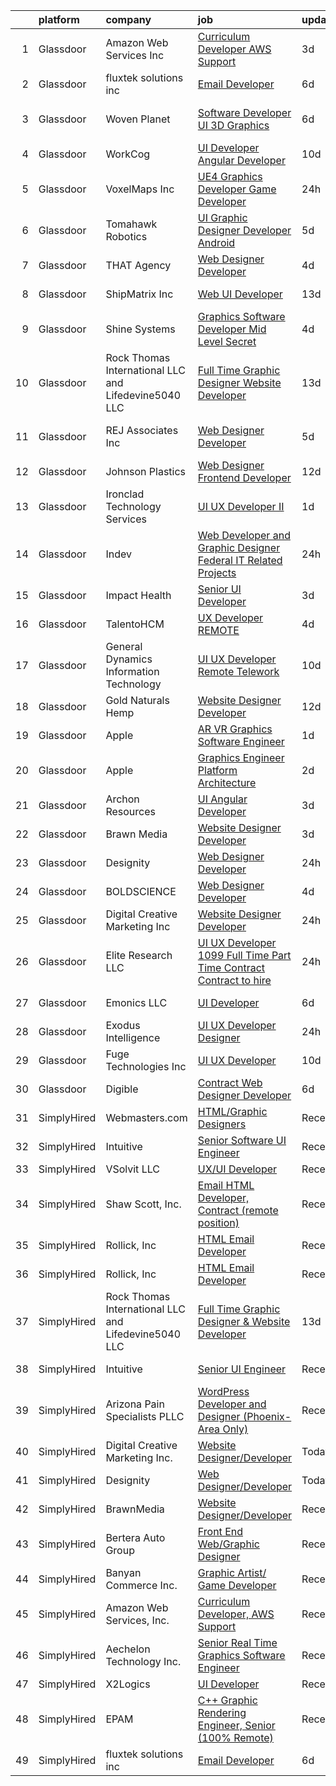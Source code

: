 

|    | platform    | company                                              | job                                                                                                                                                                                                                                                                                                                                                                                                                                                                                                                                                                                                                                                                                                                                                                                                                                                                                                                                                                                                                                                                                                                                                                                                                                                                                                                                                                          | update_time   | location             |
|---:|:------------|:-----------------------------------------------------|:-----------------------------------------------------------------------------------------------------------------------------------------------------------------------------------------------------------------------------------------------------------------------------------------------------------------------------------------------------------------------------------------------------------------------------------------------------------------------------------------------------------------------------------------------------------------------------------------------------------------------------------------------------------------------------------------------------------------------------------------------------------------------------------------------------------------------------------------------------------------------------------------------------------------------------------------------------------------------------------------------------------------------------------------------------------------------------------------------------------------------------------------------------------------------------------------------------------------------------------------------------------------------------------------------------------------------------------------------------------------------------|:--------------|:---------------------|
|  1 | Glassdoor   | Amazon Web Services  Inc                             | [Curriculum Developer  AWS Support](https://www.glassdoor.com/partner/jobListing.htm?pos=129&ao=1136043&s=58&guid=00000181f131ab8d8ab441e075a6c31c&src=GD_JOB_AD&t=SR&vt=w&cs=1_29c41512&cb=1657608973730&jobListingId=1007993476834&jrtk=3-0-1g7oj3b30k6du801-1g7oj3b3fihn0800-0d052afa27f6d646-)                                                                                                                                                                                                                                                                                                                                                                                                                                                                                                                                                                                                                                                                                                                                                                                                                                                                                                                                                                                                                                                                           | 3d            | Remote               |
|  2 | Glassdoor   | fluxtek solutions inc                                | [Email Developer](https://www.glassdoor.com/partner/jobListing.htm?pos=114&ao=1136043&s=58&guid=00000181f131ab8d8ab441e075a6c31c&src=GD_JOB_AD&t=SR&vt=w&ea=1&cs=1_707eccc0&cb=1657608973727&jobListingId=1007984862555&jrtk=3-0-1g7oj3b30k6du801-1g7oj3b3fihn0800-1c6e3ef8f3a17f53-)                                                                                                                                                                                                                                                                                                                                                                                                                                                                                                                                                                                                                                                                                                                                                                                                                                                                                                                                                                                                                                                                                        | 6d            | Remote               |
|  3 | Glassdoor   | Woven Planet                                         | [Software Developer  UI 3D Graphics ](https://www.glassdoor.com/partner/jobListing.htm?pos=102&ao=1110586&s=58&guid=00000181f131ab8d8ab441e075a6c31c&src=GD_JOB_AD&t=SR&vt=w&ea=1&cs=1_328f9483&cb=1657608973725&jobListingId=1007986416991&cpc=275B60D2C545FCD5&jrtk=3-0-1g7oj3b30k6du801-1g7oj3b3fihn0800-45e24007f5f1396f--6NYlbfkN0DSgjPPcnEdvoK3uuxfISLALE6pB1FR7YSHOr_tSg5_QCn410VK5Ds4sai37YL-FnFSoIZqvE9RVYgU4zL2mlfJ_uFXv9xCsapT1JUXc56Sf65AsmN7g1lfrJd60L6aU9d3gZIf_D8CIwL1yA069_Fo_jYKHls2jd_9vSYBSvU59-ydQFe80vLvT0GZGjDaL2Ruzf7VsC5nusryyAiM5CCDrz1iFl3jGlETOb_dLHtuBZA1pRMEIkV-QVlVmFI4pSZrzDX6g54odLfN6oqWV0rj8SZA0RIWWwePPfchKRC9wMDoCOuwYdP3mqipTfPoqkOeShyOOyHG1qgRhq1Ec2lH02uyvopIpFOO3ZmTwxBCQid20VFi9EwHiVAVageNmz-VS2IDfcsrVwz-L0gie5vbpD6qLPoqL-wPHFpITc3QBChtHRMNbPiTA99TLVcOsZFEFITi18-Lb8Krs_2gNHkABNqS1Usfvf7O8vdt0IcIfEE7k5siIOvhQdjmE6ydrOnyID0VzkcvIJYFndQAjC6e88i52zBv2J2H7__pHiRI_woVxh9-SwuLYjA6d_d_50UVEQ3n2XXOAg%3D%3D)                                                                                                                                                                                                                                                                                                                                                                                                                   | 6d            | San Francisco, CA    |
|  4 | Glassdoor   | WorkCog                                              | [UI Developer  Angular Developer](https://www.glassdoor.com/partner/jobListing.htm?pos=127&ao=1136043&s=58&guid=00000181f131ab8d8ab441e075a6c31c&src=GD_JOB_AD&t=SR&vt=w&ea=1&cs=1_087c5bb8&cb=1657608973730&jobListingId=1007977643504&jrtk=3-0-1g7oj3b30k6du801-1g7oj3b3fihn0800-2ad74ce8e4763187-)                                                                                                                                                                                                                                                                                                                                                                                                                                                                                                                                                                                                                                                                                                                                                                                                                                                                                                                                                                                                                                                                        | 10d           | New York, NY         |
|  5 | Glassdoor   | VoxelMaps Inc                                        | [UE4 Graphics Developer   Game Developer](https://www.glassdoor.com/partner/jobListing.htm?pos=111&ao=1136043&s=58&guid=00000181f131ab8d8ab441e075a6c31c&src=GD_JOB_AD&t=SR&vt=w&ea=1&cs=1_2d790a0e&cb=1657608973727&jobListingId=1007997853287&jrtk=3-0-1g7oj3b30k6du801-1g7oj3b3fihn0800-35c923fe26b55888-)                                                                                                                                                                                                                                                                                                                                                                                                                                                                                                                                                                                                                                                                                                                                                                                                                                                                                                                                                                                                                                                                | 24h           | Austin, TX           |
|  6 | Glassdoor   | Tomahawk Robotics                                    | [UI Graphic Designer   Developer   Android](https://www.glassdoor.com/partner/jobListing.htm?pos=116&ao=1136043&s=58&guid=00000181f131ab8d8ab441e075a6c31c&src=GD_JOB_AD&t=SR&vt=w&cs=1_9cb8d27d&cb=1657608973728&jobListingId=1007987909615&jrtk=3-0-1g7oj3b30k6du801-1g7oj3b3fihn0800-c34eabe0f6683d95-)                                                                                                                                                                                                                                                                                                                                                                                                                                                                                                                                                                                                                                                                                                                                                                                                                                                                                                                                                                                                                                                                   | 5d            | Melbourne, FL        |
|  7 | Glassdoor   | THAT Agency                                          | [Web Designer Developer](https://www.glassdoor.com/partner/jobListing.htm?pos=105&ao=1110586&s=58&guid=00000181f131ab8d8ab441e075a6c31c&src=GD_JOB_AD&t=SR&vt=w&ea=1&cs=1_38cb5a17&cb=1657608973725&jobListingId=1007990020797&cpc=4B86475FAF393599&jrtk=3-0-1g7oj3b30k6du801-1g7oj3b3fihn0800-0c50c41ba30ab75e--6NYlbfkN0CNPXhQHeQmpFLG1zbnVry6FDwS6k36Zx3mOturxRE7VTwd-PHBCgegvK6MSUCpLPNO5VeDiSWy4Jg_X4vF36py9cvxKfHCa3YoYBIzWKw3WHI5I-J9NyizVTVDg5tcklXjn-A-4m5usbuY75GunOoLcnQEC6itfPuGb4uBUW9zcmWdS5i-3rDgLi_VQXhNEa-EFEstuEnrSHG-_42-Qxz_AoSraTKMBc_CbrOIYpZpGTqaGPbz216ONmRkcN81So_I6a_eOiHupAeLoibaOZfErcH9ofMEUtqtkiKrhGyLS6lLdb8Gm4NCgChAt8nPlAYag3UZbmYsx8I4h_NJZ_ryN4ZOv0F5Q7OCBmd4mrdd5rjUWGQ6YpVmiMaxiolfhwzqUxELjZyN0y5rZkUEkGglUClSgTgWXxb5IUc7QQNeiX7SglSuBiO42kr84z9lHkc-3XwxIu0Ci92sDmh-qHz8urQ7oVtYlZZYqXGTj0yG9NfIypbhQ0FkQV7vPN4JoLo%3D)                                                                                                                                                                                                                                                                                                                                                                                                                                                                                                              | 4d            | West Palm Beach, FL  |
|  8 | Glassdoor   | ShipMatrix  Inc                                      | [Web UI Developer](https://www.glassdoor.com/partner/jobListing.htm?pos=130&ao=1136043&s=58&guid=00000181f131ab8d8ab441e075a6c31c&src=GD_JOB_AD&t=SR&vt=w&ea=1&cs=1_20d6c416&cb=1657608973730&jobListingId=1007968870254&jrtk=3-0-1g7oj3b30k6du801-1g7oj3b3fihn0800-924fb4dbaa3a8d03-)                                                                                                                                                                                                                                                                                                                                                                                                                                                                                                                                                                                                                                                                                                                                                                                                                                                                                                                                                                                                                                                                                       | 13d           | Cranberry Twp, PA    |
|  9 | Glassdoor   | Shine Systems                                        | [Graphics Software Developer  Mid Level   Secret ](https://www.glassdoor.com/partner/jobListing.htm?pos=125&ao=1136043&s=58&guid=00000181f131ab8d8ab441e075a6c31c&src=GD_JOB_AD&t=SR&vt=w&cs=1_0b530fed&cb=1657608973730&jobListingId=1007991168901&jrtk=3-0-1g7oj3b30k6du801-1g7oj3b3fihn0800-8b16fb561dcdfd87-)                                                                                                                                                                                                                                                                                                                                                                                                                                                                                                                                                                                                                                                                                                                                                                                                                                                                                                                                                                                                                                                            | 4d            | Bethesda, MD         |
| 10 | Glassdoor   | Rock Thomas International LLC and Lifedevine5040 LLC | [Full Time Graphic Designer   Website Developer](https://www.glassdoor.com/partner/jobListing.htm?pos=126&ao=1136043&s=58&guid=00000181f131ab8d8ab441e075a6c31c&src=GD_JOB_AD&t=SR&vt=w&ea=1&cs=1_20598e68&cb=1657608973730&jobListingId=1007969293875&jrtk=3-0-1g7oj3b30k6du801-1g7oj3b3fihn0800-fd15af229bac0b59-)                                                                                                                                                                                                                                                                                                                                                                                                                                                                                                                                                                                                                                                                                                                                                                                                                                                                                                                                                                                                                                                         | 13d           | Phoenix, AZ          |
| 11 | Glassdoor   | REJ   Associates  Inc                                | [Web Designer Developer](https://www.glassdoor.com/partner/jobListing.htm?pos=101&ao=1110586&s=58&guid=00000181f131ab8d8ab441e075a6c31c&src=GD_JOB_AD&t=SR&vt=w&ea=1&cs=1_a6507433&cb=1657608973725&jobListingId=1007988000128&cpc=9900C911F071612A&jrtk=3-0-1g7oj3b30k6du801-1g7oj3b3fihn0800-052e4508faa82851--6NYlbfkN0AF_bfm7gzr-f4HtFIOaurJ6VoJjpjfwwjpbPTStdJTja__rm5RFnvmIqP4IgP5Pe_UU-mMrW9psE_3WYuQ8Ej17TjZ_ZnA4Ef1kqQtaP5Yhw0aYQ7OXMBUsZ5R6ikwFO_ZxKqfT8jnjqHckvi7M8tWk6QVmuJpZbrDpHBnb4jmRTPIj_Jz4SB2KbS2xASwIWdmSUn-KKbLSIaH3ok8AAursIt8zOcPJ8G99RIsW5gtRLN3Xa5o-h9YQfhxC2kCGW4UjFWlbJuW-LfQfUcU78R_qVDacdflPC6IypVde_bDHvF04KBqu7GttpmSjUGN1yHSLOqT8e1kkX-uY2jqCr86VHB7qbhPjf_ArwNkaXmz_cSBommkqxafM7FLjkZiiP84S-Ne9NU01Mw3cOd0y-0yaKCjsQp1dpSstWIg21hsUBOeyFWPU407iFYbju8Duxqt1Wi50ylSK9j5969us9mzj9zGPR6eRHkMY3_ynrVpsM5dJUL8cASM_lcVgfUO0sQ%3D)                                                                                                                                                                                                                                                                                                                                                                                                                                                                                                              | 5d            | Fort Meade, MD       |
| 12 | Glassdoor   | Johnson Plastics                                     | [Web Designer   Frontend Developer](https://www.glassdoor.com/partner/jobListing.htm?pos=103&ao=1110586&s=58&guid=00000181f131ab8d8ab441e075a6c31c&src=GD_JOB_AD&t=SR&vt=w&ea=1&cs=1_b9175e51&cb=1657608973725&jobListingId=1007970619173&cpc=F793441F64F6F721&jrtk=3-0-1g7oj3b30k6du801-1g7oj3b3fihn0800-b1669279b77a73d6--6NYlbfkN0BxpP53ILL8GulLJ_NWfVzecCnjI9RptcsvEJd8wgfIdMiCYrY8isFU6RNoQGAHIrZ490JuHdakdZ_XywMj5RyFhNQz2bDuds8_vE3jlgaCeVADWE2EzENuT3Kl1f4FL1TQwScdVYosErEnXPL4g_bLYiv827fyt4FGLCROePbMPwRu51BILGX3N6gMFFmhYv-buW2tFsl7L_sP0MDxJk82qO1a8941tpfgEg6o3U5tUhJx30vmpqYlCNttEENBWCEvKEFLDgJkGfeYMggY28KvZwgJ6pj5KpbpC6AAmw42zH0BqgQ89bhJ094s8K4WcDSPbzjpDgeMZ7qqLb5Iu2-32MrfDcFjIgsiy66Usd7JgEz7_jgPMAZy1m2sljbeZqRDtXGCZ3kVYEQo9tG56vaW-L0fNbs-_7WVfbOsZRK8vDMaSe1iTAtJWy8XamiCJ09NSB5G_AS3gLrMEf4fl-F5nR7EkcOQgDmwuiK94eLNZszS7B-_BdWAFiqfuTcVSn85xPb-QzKCP6t0n8juqiCS)                                                                                                                                                                                                                                                                                                                                                                                                                                                                                 | 12d           | Findlay, OH          |
| 13 | Glassdoor   | Ironclad Technology Services                         | [UI UX Developer II](https://www.glassdoor.com/partner/jobListing.htm?pos=124&ao=1136043&s=58&guid=00000181f131ab8d8ab441e075a6c31c&src=GD_JOB_AD&t=SR&vt=w&cs=1_02b95298&cb=1657608973730&jobListingId=1007996540743&jrtk=3-0-1g7oj3b30k6du801-1g7oj3b3fihn0800-d4db9dde9c823b7b-)                                                                                                                                                                                                                                                                                                                                                                                                                                                                                                                                                                                                                                                                                                                                                                                                                                                                                                                                                                                                                                                                                          | 1d            | Springfield, VA      |
| 14 | Glassdoor   | Indev                                                | [Web Developer and Graphic Designer   Federal IT Related Projects](https://www.glassdoor.com/partner/jobListing.htm?pos=112&ao=1136043&s=58&guid=00000181f131ab8d8ab441e075a6c31c&src=GD_JOB_AD&t=SR&vt=w&ea=1&cs=1_464bc289&cb=1657608973727&jobListingId=1007997848741&jrtk=3-0-1g7oj3b30k6du801-1g7oj3b3fihn0800-0fd5f7ed8834f904-)                                                                                                                                                                                                                                                                                                                                                                                                                                                                                                                                                                                                                                                                                                                                                                                                                                                                                                                                                                                                                                       | 24h           | Remote               |
| 15 | Glassdoor   | Impact Health                                        | [Senior UI Developer](https://www.glassdoor.com/partner/jobListing.htm?pos=119&ao=1136043&s=58&guid=00000181f131ab8d8ab441e075a6c31c&src=GD_JOB_AD&t=SR&vt=w&ea=1&cs=1_d20a0778&cb=1657608973729&jobListingId=1007993486490&jrtk=3-0-1g7oj3b30k6du801-1g7oj3b3fihn0800-85fee972396184a3-)                                                                                                                                                                                                                                                                                                                                                                                                                                                                                                                                                                                                                                                                                                                                                                                                                                                                                                                                                                                                                                                                                    | 3d            | Remote               |
| 16 | Glassdoor   | TalentoHCM                                           | [UX Developer   REMOTE](https://www.glassdoor.com/partner/jobListing.htm?pos=108&ao=1110586&s=58&guid=00000181f131ab8d8ab441e075a6c31c&src=GD_JOB_AD&t=SR&vt=w&ea=1&cs=1_bbb03c0b&cb=1657608973726&jobListingId=1007990640377&cpc=9908D8D4413DBB8A&jrtk=3-0-1g7oj3b30k6du801-1g7oj3b3fihn0800-69e601a1d98ac21e--6NYlbfkN0C_SycDmnNWjSnOfNojf-KZh-yXpPzkmZZ6wpMZhR9zB5dLKAJ7UQnWo9NBJTHUaTPuSHqOCgApo8QdfvrvjzZn0SI-ozTqJGpGWm-40dkSe3zrAjRr0NeVOoRed2eJOzPg5ROAdxliPxET-QtF9Q93RXmpYHYavfyElHgpJ9HOeOB8uFIsQf0hj31GngLtuok6nkdfl7NpYZuy16wi2AxHfgBqsgE4fhuAgK8F4ba1EjliK3Q6l1SX_gjdpxBGaNzPGAxSogpnA444YhaUwJ211xHkVxBVovD7cB7VSalPH2EPAIlE7JztADkBCqOlY_4ZMkKdLO9I4Nof04nAMQ1O1wy6vaM-YovK9AtfmNUTwwAoPnNzegl-QtS-aQ5NkQsqWjpWkNtMR1jzoRh8ST_q541GXtDlHNQDnrHAOOwdWr1xyU2BLnorQKiHoUNhDyBGbyAQ3k2mdIbllMmLw0u2XI7Z7z0LKWZCLX5W_cIEvQAX4g5n6z-dUIgSdiG1Bp4J-qIquavmWf27BNRGscdcxVCD5Q6gvt6HbRnKtFv6Ovw5u_7UWmyJLgpgaHXasOZnC0pr-w1RLw%3D%3D)                                                                                                                                                                                                                                                                                                                                                                                                                                 | 4d            | Tysons Corner, VA    |
| 17 | Glassdoor   | General Dynamics Information Technology              | [UI UX Developer  Remote Telework ](https://www.glassdoor.com/partner/jobListing.htm?pos=128&ao=1136043&s=58&guid=00000181f131ab8d8ab441e075a6c31c&src=GD_JOB_AD&t=SR&vt=w&cs=1_89d233a0&cb=1657608973730&jobListingId=1007977576313&jrtk=3-0-1g7oj3b30k6du801-1g7oj3b3fihn0800-240140b95516fc43-)                                                                                                                                                                                                                                                                                                                                                                                                                                                                                                                                                                                                                                                                                                                                                                                                                                                                                                                                                                                                                                                                           | 10d           | Remote               |
| 18 | Glassdoor   | Gold Naturals Hemp                                   | [Website Designer Developer](https://www.glassdoor.com/partner/jobListing.htm?pos=122&ao=1136043&s=58&guid=00000181f131ab8d8ab441e075a6c31c&src=GD_JOB_AD&t=SR&vt=w&ea=1&cs=1_ed645bcb&cb=1657608973730&jobListingId=1007970947546&jrtk=3-0-1g7oj3b30k6du801-1g7oj3b3fihn0800-d1b3ad55563907bc-)                                                                                                                                                                                                                                                                                                                                                                                                                                                                                                                                                                                                                                                                                                                                                                                                                                                                                                                                                                                                                                                                             | 12d           | Provo, UT            |
| 19 | Glassdoor   | Apple                                                | [AR VR Graphics Software Engineer](https://www.glassdoor.com/partner/jobListing.htm?pos=106&ao=1110586&s=58&guid=00000181f131ab8d8ab441e075a6c31c&src=GD_JOB_AD&t=SR&vt=w&cs=1_7aa22a3f&cb=1657608973725&jobListingId=1007995962951&cpc=334ABAF5D42DC775&jrtk=3-0-1g7oj3b30k6du801-1g7oj3b3fihn0800-cb71f4b7b5a77fe2--6NYlbfkN0BvKrLyj5gPmtZO9T8euul8TCxuuKNOtzRJOomxnwSEodTz2Bc-sPZl29JElYHfcoRY8Zkc4eMGH07Xmysi5P622TjspGQYX0ADfh1qzT2uiUGQZ1tz5czTBEf_EZjWZZvI39pAuLzYa0G8k5R8lZfiWWh-Yce7K-8ox1o9ZOomVZcnFavpUgANjZh8xrqs_pvz32iEl57UnlOoX8CGo2G5CITSSemgttuM93g5smmWYSn-yisy56ECY0U-uoft6pk2CWYZ3hcsZiFv1xd8sWxdbpr9um8HB2L3P1-MO6eBMzTdjr16oHtPsTnBL03LInWyBT0N0YEMhNZPGHiLDCqj-zYlDBxfRWw4hbYRykSmY7sS_mO6nJTscDsanP9WO4bvV69GRzCBR5jcx2tDfu-xwPJOBKgG3NLLziC9eRZWt6535T73MpYMTndKCaW2DZ1Uiz2YbXDHuotz43aWwc78MFRHKHjlYCL7P9ax1_rMv47X067DqhHQAD3mZfIpUfA9GXr_uB09uEN2Me5lt8KKRJWZEXPfDgAOVTM7EiJgFuD1Qp5oib9mc1WVgMXHcveb8XoH1U2pT_qAlDsOeRnCdOyLIPzHmpKDt3u6ubVAFoRkmukNP_x-8UAlTjHSOsKnEFy5Cw_ll61es3BtF-Cv_zZGCNU5vfoVWs18H4UpdGBojQuc67verF2OC041ILG0KcO0GJXeqHsfuuwC1WhxCDuVw2W9RpWfyNT4hCGSZJu8_7poCy2iZQTleC63gKCGN7Xcg9VDEPQfswCbgAjI6nMf9W7cYNDYsxZ0H3untXKt8pCM4eZ1NvOgpq618-At7FyOxf4D5JHcCT3e948To3ASUoG59k8F2M6vDqeAhPQAxvXH7KWyyaqQuvG9hzletGvbSlPSjgaEhbNH6Dq2kgehybOUZykjgJg3QxwRi6H0iqDmS74rAQvwfTjBv98kcTzQicLgRqTA4mMouCnm)                       | 1d            | Culver City, CA      |
| 20 | Glassdoor   | Apple                                                | [Graphics Engineer  Platform Architecture](https://www.glassdoor.com/partner/jobListing.htm?pos=107&ao=1110586&s=58&guid=00000181f131ab8d8ab441e075a6c31c&src=GD_JOB_AD&t=SR&vt=w&cs=1_861991a4&cb=1657608973726&jobListingId=1007994891564&cpc=654405A9B1E0A9F5&jrtk=3-0-1g7oj3b30k6du801-1g7oj3b3fihn0800-e1fe182327cd3593--6NYlbfkN0BvKrLyj5gPmtZO9T8euul8TCxuuKNOtzRJOomxnwSEodTz2Bc-sPZlO_uSwsktAejN199eymxu_h38efDNE8S2g08YDQ6-fp4W55J9oV9xIReNGyCfoJ-39yHXh4G5EY1w4CBOmTT32aBrND-Bx1yDXQ-VWTv_7JV4EfrC6OudzadfCNKA_IFeW3yKOlh8OrsDfdQUXn0EznBcSm9crXbFpSeioj39o70ueoAWkh-XNlDVr23rdRUPB_RUQIQHP3MQ5uYmgyMf4Wk5Txa8O07yGS6BBKfMaX-uiaqnFXu1qbPW1goS4w67383M7zNMSk7mhZ4acNQwqNkn_o_0wrdt3ieObxtKx1pTT03gDRgD27tnFOAaYAAVWI-99RKO9wTHQFToFk7ITHBg5GD4jcXTJ39yE5PxlnFEcRExQUCpyJBjoQyNDCYloO-Mmv0ViKs1X1xixcR6clY4RY3WvKsn0ZxM4xVG9MkFb2qTXMQmOhd8HU-sshzHtBcfz3H7aclHGWSPgTzu_Wvab-5xhtQgtRAYbVCAlXQHvXOYeZv-aFPb1Jir8HmTpIcBrPrrOHos3LzG4moqTCrD5ItQg9axxKHdfjXGnGzbcezzbjNgRxDrGp6qaLCG6C0hrCwtq4GwB_Pv-gYxE3okUBvntmH9krM11-gtwP52Jyh3PR5CviDRaEyFBU21p80OlNpHpBVvvl4ZRkftfRxf4KKdgTCmfxBSb-ueeWEj7LEz_c_own6LDDT1HUYgTcDig8M-wZAqHTafbGQd1OAM24ORPChSQtqWhUexmaExDv_rPyOMS2NJuL4Ft7c-k65rVlxiNglMuA2oAYfTU-9i2wBpEY4HcLiPwL13kV9RxOMoXaEt7KJScLS98rL2P-zKOnN8qsqzJo7JrHxRwM_QQe4bn0eIDtroBCM_nPz57h-OoTi0TXvzeUpidkJoHVg7gMiu7YGJLHJfqajcVc87yfwZTpt5ZHNhy4XtxAI%3D) | 2d            | Cupertino, CA        |
| 21 | Glassdoor   | Archon Resources                                     | [UI Angular Developer](https://www.glassdoor.com/partner/jobListing.htm?pos=117&ao=1136043&s=58&guid=00000181f131ab8d8ab441e075a6c31c&src=GD_JOB_AD&t=SR&vt=w&ea=1&cs=1_19c46aef&cb=1657608973728&jobListingId=1007993267797&jrtk=3-0-1g7oj3b30k6du801-1g7oj3b3fihn0800-e1f5f63aae1ff189-)                                                                                                                                                                                                                                                                                                                                                                                                                                                                                                                                                                                                                                                                                                                                                                                                                                                                                                                                                                                                                                                                                   | 3d            | Remote               |
| 22 | Glassdoor   | Brawn Media                                          | [Website Designer Developer](https://www.glassdoor.com/partner/jobListing.htm?pos=121&ao=1136043&s=58&guid=00000181f131ab8d8ab441e075a6c31c&src=GD_JOB_AD&t=SR&vt=w&cs=1_988fe8fe&cb=1657608973730&jobListingId=1007993195383&jrtk=3-0-1g7oj3b30k6du801-1g7oj3b3fihn0800-a28a6c2fdd846bbd-)                                                                                                                                                                                                                                                                                                                                                                                                                                                                                                                                                                                                                                                                                                                                                                                                                                                                                                                                                                                                                                                                                  | 3d            | Albany, NY           |
| 23 | Glassdoor   | Designity                                            | [Web Designer Developer](https://www.glassdoor.com/partner/jobListing.htm?pos=109&ao=1136043&s=58&guid=00000181f131ab8d8ab441e075a6c31c&src=GD_JOB_AD&t=SR&vt=w&ea=1&cs=1_fe25da34&cb=1657608973726&jobListingId=1007998466809&jrtk=3-0-1g7oj3b30k6du801-1g7oj3b3fihn0800-fc6ec18e8a88a8bc-)                                                                                                                                                                                                                                                                                                                                                                                                                                                                                                                                                                                                                                                                                                                                                                                                                                                                                                                                                                                                                                                                                 | 24h           | Remote               |
| 24 | Glassdoor   | BOLDSCIENCE                                          | [Web Designer Developer](https://www.glassdoor.com/partner/jobListing.htm?pos=115&ao=1136043&s=58&guid=00000181f131ab8d8ab441e075a6c31c&src=GD_JOB_AD&t=SR&vt=w&ea=1&cs=1_ab9ba584&cb=1657608973727&jobListingId=1007990262833&jrtk=3-0-1g7oj3b30k6du801-1g7oj3b3fihn0800-9b582723f68ecd53-)                                                                                                                                                                                                                                                                                                                                                                                                                                                                                                                                                                                                                                                                                                                                                                                                                                                                                                                                                                                                                                                                                 | 4d            | Remote               |
| 25 | Glassdoor   | Digital Creative Marketing Inc                       | [Website Designer Developer](https://www.glassdoor.com/partner/jobListing.htm?pos=110&ao=1136043&s=58&guid=00000181f131ab8d8ab441e075a6c31c&src=GD_JOB_AD&t=SR&vt=w&ea=1&cs=1_b57b7230&cb=1657608973726&jobListingId=1007998811577&jrtk=3-0-1g7oj3b30k6du801-1g7oj3b3fihn0800-0b70659d2191e1a0-)                                                                                                                                                                                                                                                                                                                                                                                                                                                                                                                                                                                                                                                                                                                                                                                                                                                                                                                                                                                                                                                                             | 24h           | Remote               |
| 26 | Glassdoor   | Elite Research  LLC                                  | [UI UX Developer 1099 Full Time Part Time Contract Contract to hire](https://www.glassdoor.com/partner/jobListing.htm?pos=113&ao=1136043&s=58&guid=00000181f131ab8d8ab441e075a6c31c&src=GD_JOB_AD&t=SR&vt=w&ea=1&cs=1_0007e757&cb=1657608973727&jobListingId=1007998081844&jrtk=3-0-1g7oj3b30k6du801-1g7oj3b3fihn0800-7ea752f900b8a941-)                                                                                                                                                                                                                                                                                                                                                                                                                                                                                                                                                                                                                                                                                                                                                                                                                                                                                                                                                                                                                                     | 24h           | Remote               |
| 27 | Glassdoor   | Emonics LLC                                          | [UI Developer](https://www.glassdoor.com/partner/jobListing.htm?pos=118&ao=1136043&s=58&guid=00000181f131ab8d8ab441e075a6c31c&src=GD_JOB_AD&t=SR&vt=w&ea=1&cs=1_c6df8b42&cb=1657608973728&jobListingId=1007985021314&jrtk=3-0-1g7oj3b30k6du801-1g7oj3b3fihn0800-f92cdf06e8bb91ed-)                                                                                                                                                                                                                                                                                                                                                                                                                                                                                                                                                                                                                                                                                                                                                                                                                                                                                                                                                                                                                                                                                           | 6d            | Ohio City, OH        |
| 28 | Glassdoor   | Exodus Intelligence                                  | [UI UX Developer Designer](https://www.glassdoor.com/partner/jobListing.htm?pos=104&ao=1110586&s=58&guid=00000181f131ab8d8ab441e075a6c31c&src=GD_JOB_AD&t=SR&vt=w&ea=1&cs=1_b0b2eb95&cb=1657608973725&jobListingId=1007998216271&cpc=4F748F1840550ABC&jrtk=3-0-1g7oj3b30k6du801-1g7oj3b3fihn0800-3076f8f5597281fa--6NYlbfkN0DdNONLqhA8z6QrX6vw37qu8cGScUjPKwqVQr3YAsb4-7w0lSnzFnKYadI4H_c1BhcPg1oB8mEd1PqW5TYBiPqbmzVVOGKqzAm-dSIOfBvfkJgPunE7Kq2JMKyM-CNMikdtv62AI7L8gRPOZGmwP6zolr_DNgZGwgAhDrPvHzxD7P5rwc8xELr7OXAJqV1J6LYZUPYoivtlwGiAwZs1txKppBO5OWvJiXSPIB4AV7KZE5FM6YoqVh9XlhdBUq_fFuMpS7DMtH886OLy6WuUj0RI0ap0UNARWghAOUoyX2EkhilTL09BH83FajP3Z2Ljam2PMC381D0kzRHAPnc-ZSSdqmfGyNMAWsivU-KTVf0dzsY56q4Llh0Lv1u1nJfmp757RBrqDgQutbeIazOJvpsNYgE7iy65MWQ3IbKmQ0rUdANZqBAMg89NtBV1_qGoRI52RAv5VlZ6ELcCo5HwsgThhtsSJBgD0ao3VT7-4KacE-KoVrSsWXlR826bkG5Th68%3D)                                                                                                                                                                                                                                                                                                                                                                                                                                                                                                            | 24h           | Remote               |
| 29 | Glassdoor   | Fuge Technologies Inc                                | [UI UX Developer](https://www.glassdoor.com/partner/jobListing.htm?pos=120&ao=1136043&s=58&guid=00000181f131ab8d8ab441e075a6c31c&src=GD_JOB_AD&t=SR&vt=w&ea=1&cs=1_c2df561e&cb=1657608973729&jobListingId=1007977642679&jrtk=3-0-1g7oj3b30k6du801-1g7oj3b3fihn0800-49eb5da0f6f6440e-)                                                                                                                                                                                                                                                                                                                                                                                                                                                                                                                                                                                                                                                                                                                                                                                                                                                                                                                                                                                                                                                                                        | 10d           | Remote               |
| 30 | Glassdoor   | Digible                                              | [Contract Web Designer Developer](https://www.glassdoor.com/partner/jobListing.htm?pos=123&ao=1136043&s=58&guid=00000181f131ab8d8ab441e075a6c31c&src=GD_JOB_AD&t=SR&vt=w&ea=1&cs=1_614b8f21&cb=1657608973730&jobListingId=1007986118313&jrtk=3-0-1g7oj3b30k6du801-1g7oj3b3fihn0800-e318e2dbc3f9b5b6-)                                                                                                                                                                                                                                                                                                                                                                                                                                                                                                                                                                                                                                                                                                                                                                                                                                                                                                                                                                                                                                                                        | 6d            | Denver, CO           |
| 31 | SimplyHired | Webmasters.com                                       | [HTML/Graphic Designers](https://www.simplyhired.com/job/1S2ki1F2e97xk1bn0P3q05lu3BQ0Tpk7KwB7Zii_z8pQmxmAAOWD5g?q=graphic+developer)                                                                                                                                                                                                                                                                                                                                                                                                                                                                                                                                                                                                                                                                                                                                                                                                                                                                                                                                                                                                                                                                                                                                                                                                                                         | Recently      | Tampa, FL            |
| 32 | SimplyHired | Intuitive                                            | [Senior Software UI Engineer](https://www.simplyhired.com/job/8lVKbl6VegI8WB9Meh8dWxF09TwSQBtULfKIC_dqaplCWp0rYCrwvw?q=graphic+developer)                                                                                                                                                                                                                                                                                                                                                                                                                                                                                                                                                                                                                                                                                                                                                                                                                                                                                                                                                                                                                                                                                                                                                                                                                                    | Recently      | Sunnyvale, CA        |
| 33 | SimplyHired | VSolvit LLC                                          | [UX/UI Developer](https://www.simplyhired.com/job/EosOInYNYtHWRBZ7AmldS_tcGIPRWvlVD7UQjhgw-JvdWNyEgw2WpQ?q=graphic+developer)                                                                                                                                                                                                                                                                                                                                                                                                                                                                                                                                                                                                                                                                                                                                                                                                                                                                                                                                                                                                                                                                                                                                                                                                                                                | Recently      | Remote               |
| 34 | SimplyHired | Shaw Scott, Inc.                                     | [Email HTML Developer, Contract (remote position)](https://www.simplyhired.com/job/lp97AwzllwqjS1oXYQVdk_sx_ANbNmrf_26-hefBENEAnwkJ6YFw_Q?q=graphic+developer)                                                                                                                                                                                                                                                                                                                                                                                                                                                                                                                                                                                                                                                                                                                                                                                                                                                                                                                                                                                                                                                                                                                                                                                                               | Recently      | Seattle, WA          |
| 35 | SimplyHired | Rollick, Inc                                         | [HTML Email Developer](https://www.simplyhired.com/job/XOBvr-FPlcbrKDU6fwn7cySQFiXUBT59WK26gB6UhBDl1ROl_YjQ4g?q=graphic+developer)                                                                                                                                                                                                                                                                                                                                                                                                                                                                                                                                                                                                                                                                                                                                                                                                                                                                                                                                                                                                                                                                                                                                                                                                                                           | Recently      | Remote               |
| 36 | SimplyHired | Rollick, Inc                                         | [HTML Email Developer](https://www.simplyhired.com/job/XOBvr-FPlcbrKDU6fwn7cySQFiXUBT59WK26gB6UhBDl1ROl_YjQ4g?q=graphic+developer)                                                                                                                                                                                                                                                                                                                                                                                                                                                                                                                                                                                                                                                                                                                                                                                                                                                                                                                                                                                                                                                                                                                                                                                                                                           | Recently      | Remote               |
| 37 | SimplyHired | Rock Thomas International LLC and Lifedevine5040 LLC | [Full Time Graphic Designer & Website Developer](https://www.simplyhired.com/job/Vb3fDQ7-qsZn7_2XacWsaomusZQ-m7PW2-kDmu9m99nclW5rEX1XWA?q=graphic+developer)                                                                                                                                                                                                                                                                                                                                                                                                                                                                                                                                                                                                                                                                                                                                                                                                                                                                                                                                                                                                                                                                                                                                                                                                                 | 13d           | Phoenix, AZ          |
| 38 | SimplyHired | Intuitive                                            | [Senior UI Engineer](https://www.simplyhired.com/job/CaBOuEIMOkYOtOxE8U5PfsUy_jQdxMD9uWB6wYhhSGRO24yzB5g56w?q=graphic+developer)                                                                                                                                                                                                                                                                                                                                                                                                                                                                                                                                                                                                                                                                                                                                                                                                                                                                                                                                                                                                                                                                                                                                                                                                                                             | Recently      | Sunnyvale, CA        |
| 39 | SimplyHired | Arizona Pain Specialists PLLC                        | [WordPress Developer and Designer (Phoenix-Area Only)](https://www.simplyhired.com/job/9SKpe6BX8dx1jovCO5z1JPv5vMdjPHyyFefHhDoNWqYaZ9SCtcqOHQ?q=graphic+developer)                                                                                                                                                                                                                                                                                                                                                                                                                                                                                                                                                                                                                                                                                                                                                                                                                                                                                                                                                                                                                                                                                                                                                                                                           | Recently      | Scottsdale, AZ       |
| 40 | SimplyHired | Digital Creative Marketing Inc.                      | [Website Designer/Developer](https://www.simplyhired.com/job/mwzCQiafs14m6cQbDwZzfwF-FTXvluq1WFCikNRmcLcFPDrRpgHdCA?q=graphic+developer)                                                                                                                                                                                                                                                                                                                                                                                                                                                                                                                                                                                                                                                                                                                                                                                                                                                                                                                                                                                                                                                                                                                                                                                                                                     | Today         | Remote               |
| 41 | SimplyHired | Designity                                            | [Web Designer/Developer](https://www.simplyhired.com/job/PCpvObSG_h9Lw8TC9zmcMIUbiPrU7Y7ezck5QkgAlX9DJPKn1epmVg?q=graphic+developer)                                                                                                                                                                                                                                                                                                                                                                                                                                                                                                                                                                                                                                                                                                                                                                                                                                                                                                                                                                                                                                                                                                                                                                                                                                         | Today         | Remote               |
| 42 | SimplyHired | BrawnMedia                                           | [Website Designer/Developer](https://www.simplyhired.com/job/78BxKl1R6BpfuVu8Kpk-1cxMOjiHDgxQMPxrbQ5J7eWU9PbYxXCHNA?q=graphic+developer)                                                                                                                                                                                                                                                                                                                                                                                                                                                                                                                                                                                                                                                                                                                                                                                                                                                                                                                                                                                                                                                                                                                                                                                                                                     | Recently      | Albany, NY           |
| 43 | SimplyHired | Bertera Auto Group                                   | [Front End Web/Graphic Designer](https://www.simplyhired.com/job/UoHmf3PWPUcvpeJJyeUWMXOyfiqSiGnk_um5E1ECAcFdNGzGCiyBzA?q=graphic+developer)                                                                                                                                                                                                                                                                                                                                                                                                                                                                                                                                                                                                                                                                                                                                                                                                                                                                                                                                                                                                                                                                                                                                                                                                                                 | Recently      | West Springfield, MA |
| 44 | SimplyHired | Banyan Commerce Inc.                                 | [Graphic Artist/ Game Developer](https://www.simplyhired.com/job/VwjyPnwKl6eTP3NKXkqNf1K3VwLfAnQn-BHuTEdmR_MxUbpQm1wp4A?q=graphic+developer)                                                                                                                                                                                                                                                                                                                                                                                                                                                                                                                                                                                                                                                                                                                                                                                                                                                                                                                                                                                                                                                                                                                                                                                                                                 | Recently      | Pompano Beach, FL    |
| 45 | SimplyHired | Amazon Web Services, Inc.                            | [Curriculum Developer, AWS Support](https://www.simplyhired.com/job/HK8u_W1s0Qj0XDr9nNnkhPX9sMTG6alrgg3-o7yRflu5mLBMl-pugg?q=graphic+developer)                                                                                                                                                                                                                                                                                                                                                                                                                                                                                                                                                                                                                                                                                                                                                                                                                                                                                                                                                                                                                                                                                                                                                                                                                              | Recently      | Remote +1 location   |
| 46 | SimplyHired | Aechelon Technology Inc.                             | [Senior Real Time Graphics Software Engineer](https://www.simplyhired.com/job/rcdIZu0u86YflWDJtkQswNVvTN3B-3L7qF5--HTYfTqZ6vl6sJ-lpA?q=graphic+developer)                                                                                                                                                                                                                                                                                                                                                                                                                                                                                                                                                                                                                                                                                                                                                                                                                                                                                                                                                                                                                                                                                                                                                                                                                    | Recently      | Overland Park, KS    |
| 47 | SimplyHired | X2Logics                                             | [UI Developer](https://www.simplyhired.com/job/K7e7k8DCr3xU0Za6gglqUSb8upBvvxxXPj9or0Do1zCdHLu7dosWWA?q=graphic+developer)                                                                                                                                                                                                                                                                                                                                                                                                                                                                                                                                                                                                                                                                                                                                                                                                                                                                                                                                                                                                                                                                                                                                                                                                                                                   | Recently      | Remote               |
| 48 | SimplyHired | EPAM                                                 | [C++ Graphic Rendering Engineer, Senior (100% Remote)](https://www.simplyhired.com/job/3tNJxgWLjwY1ZKGMjRgmLv02TGPNbYH8XZkF__ktRQg-hYEG_PW5mg?q=graphic+developer)                                                                                                                                                                                                                                                                                                                                                                                                                                                                                                                                                                                                                                                                                                                                                                                                                                                                                                                                                                                                                                                                                                                                                                                                           | Recently      | United States        |
| 49 | SimplyHired | fluxtek solutions inc                                | [Email Developer](https://www.simplyhired.com/job/pkfcnbb5TqVGu5LukxKdYgvCDq7FFHHjwMQ_T1ZF3z6z2Fa53GQhZw?q=graphic+developer)                                                                                                                                                                                                                                                                                                                                                                                                                                                                                                                                                                                                                                                                                                                                                                                                                                                                                                                                                                                                                                                                                                                                                                                                                                                | 6d            | Remote               |
